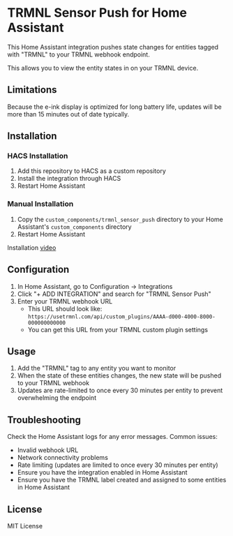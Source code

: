 # TRMNL Sensor Push for Home Assistant

This Home Assistant integration pushes state changes for entities tagged with "TRMNL" to your TRMNL webhook endpoint.

This allows you to view the entity states in on your TRMNL device.

## Limitations
Because the e-ink display is optimized for long battery life, updates will be more than 15 minutes out of date typically.

## Installation

### HACS Installation
1. Add this repository to HACS as a custom repository
2. Install the integration through HACS
3. Restart Home Assistant

### Manual Installation
1. Copy the `custom_components/trmnl_sensor_push` directory to your Home Assistant's `custom_components` directory
2. Restart Home Assistant

Installation [video](https://screen.studio/share/LFguEhAJ)

## Configuration

1. In Home Assistant, go to Configuration → Integrations
2. Click "+ ADD INTEGRATION" and search for "TRMNL Sensor Push"
3. Enter your TRMNL webhook URL
   - This URL should look like: `https://usetrmnl.com/api/custom_plugins/AAAA-d000-4000-8000-000000000000`
   - You can get this URL from your TRMNL custom plugin settings

## Usage

1. Add the "TRMNL" tag to any entity you want to monitor
2. When the state of these entities changes, the new state will be pushed to your TRMNL webhook
3. Updates are rate-limited to once every 30 minutes per entity to prevent overwhelming the endpoint

## Troubleshooting

Check the Home Assistant logs for any error messages. Common issues:
- Invalid webhook URL
- Network connectivity problems
- Rate limiting (updates are limited to once every 30 minutes per entity)
- Ensure you have the integration enabled in Home Assistant
- Ensure you have the TRMNL label created and assigned to some entities in Home Assistant

## License

MIT License 
